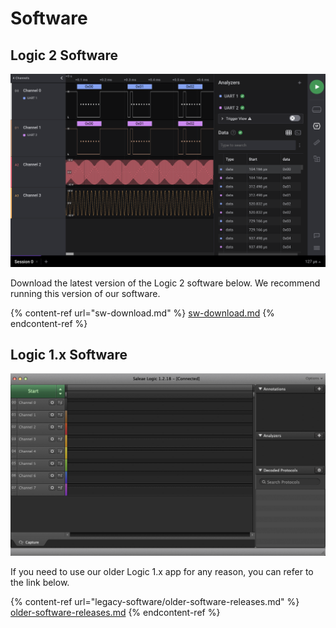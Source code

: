 # Software

## Logic 2 Software

![Logic 2 Software](<../.gitbook/assets/Screen Shot 2021-12-07 at 12.10.01 PM (1).png>)

Download the latest version of the Logic 2 software below. We recommend running this version of our software.

{% content-ref url="sw-download.md" %}
[sw-download.md](sw-download.md)
{% endcontent-ref %}



## Logic 1.x Software

![Logic 1.x Software](../.gitbook/assets/logic1.png)

If you need to use our older Logic 1.x app for any reason, you can refer to the link below.

{% content-ref url="legacy-software/older-software-releases.md" %}
[older-software-releases.md](legacy-software/older-software-releases.md)
{% endcontent-ref %}



